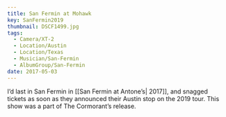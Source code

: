 ```yaml
---
title: San Fermin at Mohawk
key: SanFermin2019
thumbnail: DSCF1499.jpg
tags:
  - Camera/XT-2
  - Location/Austin
  - Location/Texas
  - Musician/San-Fermin
  - AlbumGroup/San-Fermin
date: 2017-05-03
---
```

I’d last in San Fermin in [[San Fermin at Antone’s| 2017]], and snagged tickets as soon as they announced their Austin stop on the 2019 tour. This show was a part of The Cormorant’s release.

